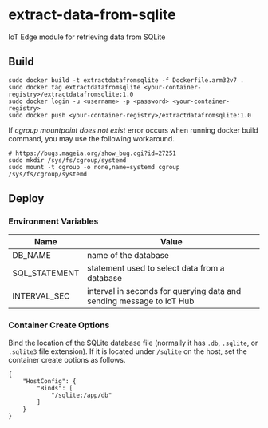 # extract-data-from-sqlite
IoT Edge module for retrieving data from SQLite

## Build

```
sudo docker build -t extractdatafromsqlite -f Dockerfile.arm32v7 .
sudo docker tag extractdatafromsqlite <your-container-registry>/extractdatafromsqlite:1.0
sudo docker login -u <username> -p <password> <your-container-registry>
sudo docker push <your-container-registry>/extractdatafromsqlite:1.0
```

If _cgroup mountpoint does not exist_ error occurs when running docker build command, you may use the following workaround.
```
# https://bugs.mageia.org/show_bug.cgi?id=27251
sudo mkdir /sys/fs/cgroup/systemd
sudo mount -t cgroup -o none,name=systemd cgroup /sys/fs/cgroup/systemd
```

## Deploy

### Environment Variables
|Name|Value|
|-|-|
|DB_NAME| name of the database |
|SQL_STATEMENT| statement used to select data from a database |
|INTERVAL_SEC| interval in seconds for querying data and sending message to IoT Hub

### Container Create Options
Bind the location of the SQLite database file (normally it has `.db`, `.sqlite`, or `.sqlite3` file extension). If it is located under `/sqlite` on the host, set the container create options as follows.
```
{
    "HostConfig": {
        "Binds": [
            "/sqlite:/app/db"
        ]
    }
}
```

